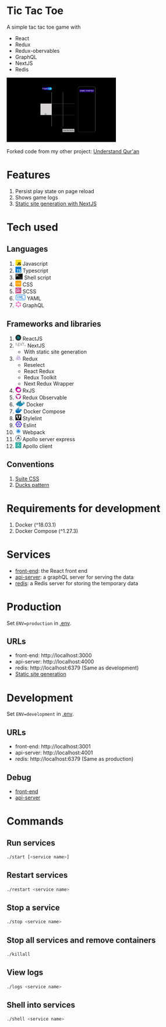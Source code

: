 # Tic Tac Toe

A simple tac tac toe game with
- React
- Redux
- Redux-obervables
- GraphQL
- NextJS
- Redis

<img src="tic_tac_toe.gif" width="300"/>

Forked code from my other project: [Understand Qur'an](https://github.com/rosesonfire/understand-quran)

# Features

1. Persist play state on page reload
1. Shows game logs
1. [Static site generation with NextJS](front-end/README.md#static-site-generation)

# Tech used

## Languages

1. <img src="icons/javascript.svg" height="16"/> Javascript
1. <img src="icons/typescript.svg" height="16"/> Typescript
1. <img src="icons/shellscript.png" height="16"/> Shell script
1. <img src="icons/css.png" height="16"/> CSS
1. <img src="icons/sass.png" height="16"/> SCSS
1. <img src="icons/yml.png" height="16"/> YAML
1. <img src="icons/graph_ql.png" height="16"/> GraphQL

## Frameworks and libraries
1. <img src="icons/react.png" height="16"/> ReactJS
1. <img src="icons/nextjs.jpeg" height="16"/> NextJS
    - With static site generation
1. <img src="icons/redux.svg" height="16"/> Redux
    - Reselect
    - React Redux
    - Redux Toolkit
    - Next Redux Wrapper
1. <img src="icons/rxjs.png" height="16"/> RxJS
1. <img src="icons/redux_observable.gif" height="16"/> Redux Observable
1. <img src="icons/docker.jpeg" height="16"/> Docker
1. <img src="icons/docker_compose.png" height="16"/> Docker Compose
1. <img src="icons/stylelint.png" height="16"/> Stylelint
1. <img src="icons/eslint.png" height="16"/> Eslint
1. <img src="icons/webpack.png" height="16"/> Webpack
1. <img src="icons/apollo_server.svg" height="16"/> Apollo server express
1. <img src="icons/apollo_client.jpg" height="16"/> Apollo client

## Conventions
1. [Suite CSS](https://suitcss.github.io/)
1. [Ducks pattern](https://github.com/erikras/ducks-modular-redux)

# Requirements for development

1. Docker (^18.03.1)
1. Docker Compose (^1.27.3)

# Services

- [front-end](front-end/README.md): the React front end
- [api-server](api-server/README.md): a graphQL server for serving the data
- [redis](redis/README.md): a Redis server for storing the temporary data

# Production

Set `ENV=production` in [.env](.env).

## URLs

- front-end: http://localhost:3000
- api-server: http://localhost:4000
- redis: http://localhost:6379 (Same as development)
- [Static site generation](front-end/README.md#static-site-generation)

# Development

Set `ENV=development` in [.env](.env).

## URLs

- front-end: http://localhost:3001
- api-server: http://localhost:4001
- redis: http://localhost:6379 (Same as production)

## Debug

- [front-end](front-end/README.md#debug)
- [api-server](api-server/README.md#debug)

# Commands

## Run services

```bash
./start [<service name>]
```

## Restart services

```bash
./restart <service name>
```

## Stop a service

```bash
./stop <service name>
```

## Stop all services and remove containers

```bash
./killall
```

## View logs

```bash
./logs <service name>
```

## Shell into services

```bash
./shell <service name>
```
